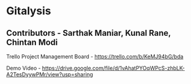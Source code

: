 # Gitalysis

## Contributors - Sarthak Maniar, Kunal Rane, Chintan Modi

Trello Project Management Board - https://trello.com/b/KeMJ94bG/bda

Demo Video - https://drive.google.com/file/d/1vAhatPYOqWPcS-zhbLK-A2TesDyywPMr/view?usp=sharing

